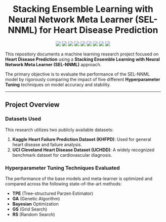 <h1 align="center">Stacking Ensemble Learning with Neural Network Meta Learner (SEL-NNML) for Heart Disease Prediction</h1>

<p align="center">
  <a href="https://www.python.org" target="_blank"> <img src="https://img.shields.io/badge/Python-3776AB?style=for-the-badge&logo=python&logoColor=white"></a>
  <a href="https://pandas.pydata.org/" target="_blank"> <img src="https://img.shields.io/badge/Pandas-150458?style=for-the-badge&logo=pandas&logoColor=white"></a>
  <a href="https://scikit-learn.org/" target="_blank"> <img src="https://img.shields.io/badge/scikit--learn-F7931E?style=for-the-badge&logo=scikit-learn&logoColor=white"></a>
  <a href="https://matplotlib.org/" target="_blank"> <img src="https://img.shields.io/badge/Matplotlib-000000?style=for-the-badge&logo=matplotlib&logoColor=white"></a>
  <a href="https://seaborn.pydata.org/" target="_blank"> <img src="https://img.shields.io/badge/Seaborn-80b6ff?style=for-the-badge&logo=seaborn&logoColor=white"></a>
  <a href="https://optuna.org/" target="_blank"> <img src="https://img.shields.io/badge/Optuna-00468B?style=for-the-badge&logo=optuna&logoColor=white"></a>
  <a href="https://joblib.readthedocs.io/en/latest/" target="_blank"> <img src="https://img.shields.io/badge/Joblib-00468B?style=for-the-badge&logo=joblib&logoColor=white"></a>
  <a href="https://pypi.org/project/kagglehub/" target="_blank"> <img src="https://img.shields.io/badge/KaggleHub-20BEFF?style=for-the-badge&logo=kaggle&logoColor=white"></a>
  <a href="https://pypi.org/project/ucimlrepo/" target="_blank"> <img src="https://img.shields.io/badge/UCIMLRepo-6C63FF?style=for-the-badge&logo=Python&logoColor=white"></a>
</p>

This repository documents a machine learning research project focused on **Heart Disease Prediction** using a **Stacking Ensemble Learning with Neural Network Meta Learner (SEL-NNML)** approach.

The primary objective is to evaluate the performance of the SEL-NNML model by rigorously comparing the impact of five different **Hyperparameter Tuning** techniques on model accuracy and stability.

---

## Project Overview

### Datasets Used
This research utilizes two publicly available datasets:
1.  **Kaggle Heart Failure Prediction Dataset (KHFPD)**: Used for general heart disease and failure analysis.
2.  **UCI Cleveland Heart Disease Dataset (UCHDD)**: A widely recognized benchmark dataset for cardiovascular diagnosis.

### Hyperparameter Tuning Techniques Evaluated
The performance of the base models and meta-learner is optimized and compared across the following state-of-the-art methods:
* **TPE** (Tree-structured Parzen Estimator)
* **GA** (Genetic Algorithm)
* **Bayesian** Optimization
* **GS** (Grid Search)
* **RS** (Random Search)

